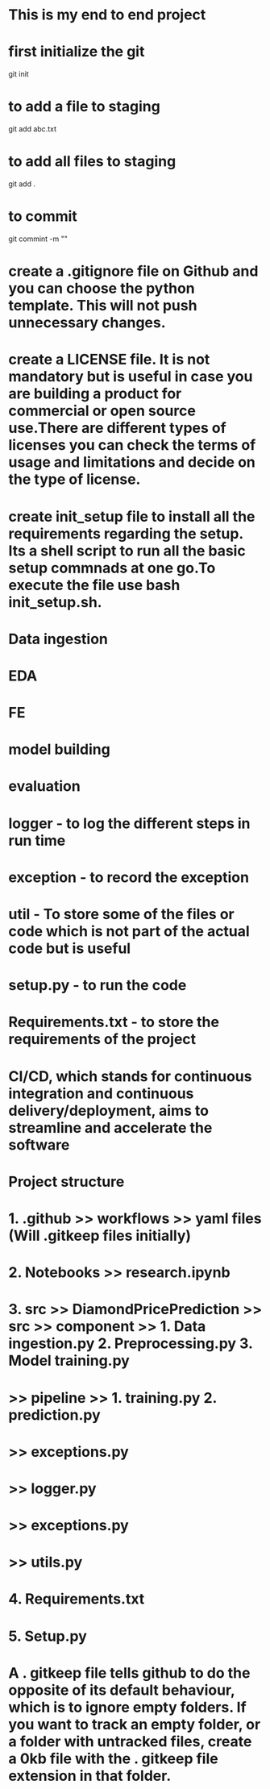 # This is my end to end project

# first initialize the git
git init

# to add a file to staging
git add abc.txt

# to add all files to staging
git add .

# to commit

git commint -m "<Message>"

# create a .gitignore file on Github and you can choose the python template. This will not push unnecessary changes.

# create a LICENSE file. It is not mandatory but is useful in case you are building a product for commercial or open source use.There are different types of licenses you can check the terms of usage and limitations and decide on the type of license.

# create init_setup file to install all the requirements regarding the setup. Its a shell script to run all the basic setup commnads at one go.To execute the file use bash init_setup.sh.

# Data ingestion
# EDA
# FE
# model building
# evaluation
# logger - to log the different steps in run time
# exception - to record the exception
# util - To store some of the files or code which is not part of the actual code but is useful
# setup.py - to run the code
# Requirements.txt - to store the requirements of the project

# CI/CD, which stands for continuous integration and continuous delivery/deployment, aims to streamline and accelerate the software

# Project structure  

# 1. .github >> workflows >> yaml files (Will .gitkeep files initially)
# 2. Notebooks >> research.ipynb
# 3. src >> DiamondPricePrediction >> src >> component >> 1. Data ingestion.py 2. Preprocessing.py 3. Model training.py
#                                  >> pipeline >> 1. training.py 2. prediction.py
#                                  >> exceptions.py
#                                  >> logger.py
#                                  >> exceptions.py
#                                  >> utils.py
# 4. Requirements.txt
# 5. Setup.py


# A . gitkeep file tells github to do the opposite of its default behaviour, which is to ignore empty folders. If you want to track an empty folder, or a folder with untracked files, create a 0kb file with the . gitkeep file extension in that folder.
